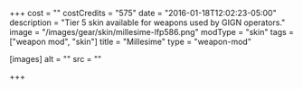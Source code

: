 +++
cost = ""
costCredits = "575"
date = "2016-01-18T12:02:23-05:00"
description = "Tier 5 skin available for weapons used by GIGN operators."
image = "/images/gear/skin/millesime-lfp586.png"
modType = "skin"
tags = ["weapon mod", "skin"]
title = "Millesime"
type = "weapon-mod"

[images]
  alt = ""
  src = ""

+++
